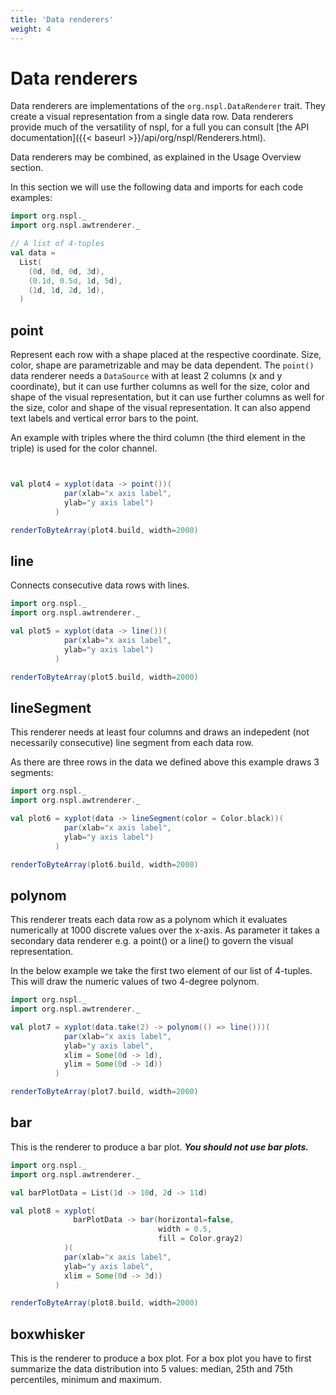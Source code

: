 ```yaml
---
title: 'Data renderers'
weight: 4
---
```


# Data renderers

Data renderers are implementations of the `org.nspl.DataRenderer` trait. 
They create a visual representation from a single data row.
Data renderers provide much of the versatility of nspl, for a full you can consult [the API documentation]({{< baseurl >}}/api/org/nspl/Renderers.html).

Data renderers may be combined, as explained in the Usage Overview section.

In this section we will use the following data and imports for each code examples:

```scala mdoc 
import org.nspl._ 
import org.nspl.awtrenderer._ 

// A list of 4-tuples
val data = 
  List(
    (0d, 0d, 0d, 3d),
    (0.1d, 0.5d, 1d, 5d),
    (1d, 1d, 2d, 1d),
  )
```

## point
Represent each row with a shape placed at the respective coordinate. 
Size, color, shape are parametrizable and may be data dependent. 
The `point()` data renderer needs a `DataSource` with at least 2 columns (x and y coordinate), but it can use further columns as well for the size, color and shape of the visual representation, but it can use further columns as well for the size, color and shape of the visual representation.
It can also append text labels and vertical error bars to the point. 

An example with triples where the third column (the third element in the triple) is used for the color channel.

```scala mdoc:bytes:assets/usage4.png


val plot4 = xyplot(data -> point())(
            par(xlab="x axis label",
            ylab="y axis label")
          )

renderToByteArray(plot4.build, width=2000)
```

## line
Connects consecutive data rows with lines.
```scala mdoc:bytes:assets/line.png
import org.nspl._ 
import org.nspl.awtrenderer._ 

val plot5 = xyplot(data -> line())(
            par(xlab="x axis label",
            ylab="y axis label")
          )

renderToByteArray(plot5.build, width=2000)
```

## lineSegment

This renderer needs at least four columns and draws an indepedent (not necessarily consecutive) line segment from each data row. 

As there are three rows in the data we defined above this example draws 3 segments:
```scala mdoc:bytes:assets/linesegment.png
import org.nspl._ 
import org.nspl.awtrenderer._ 

val plot6 = xyplot(data -> lineSegment(color = Color.black))(
            par(xlab="x axis label",
            ylab="y axis label")
          )

renderToByteArray(plot6.build, width=2000)
```

## polynom

This renderer treats each data row as a polynom which it evaluates numerically at 1000 discrete values over the x-axis. 
As parameter it takes a secondary data renderer e.g. a point() or a line() to govern the visual representation.

In the below example we take the first two element of our list of 4-tuples. 
This will draw the numeric values of two 4-degree polynom.

```scala mdoc:bytes:assets/polynom.png
import org.nspl._ 
import org.nspl.awtrenderer._ 

val plot7 = xyplot(data.take(2) -> polynom(() => line()))(
            par(xlab="x axis label",
            ylab="y axis label",
            xlim = Some(0d -> 1d),
            ylim = Some(0d -> 1d))
          )

renderToByteArray(plot7.build, width=2000)
```

## bar

This is the renderer to produce a bar plot. 
***You should not use bar plots.***

```scala mdoc:bytes:assets/barvertical.png
import org.nspl._ 
import org.nspl.awtrenderer._ 

val barPlotData = List(1d -> 10d, 2d -> 11d)

val plot8 = xyplot(
              barPlotData -> bar(horizontal=false, 
                                 width = 0.5, 
                                 fill = Color.gray2)
            )(
            par(xlab="x axis label",
            ylab="y axis label",
            xlim = Some(0d -> 3d))
          )

renderToByteArray(plot8.build, width=2000)
```

## boxwhisker
This is the renderer to produce a box plot. 
For a box plot you have to first summarize the data distribution into 5 values: median, 25th and 75th percentiles, minimum and maximum. 








